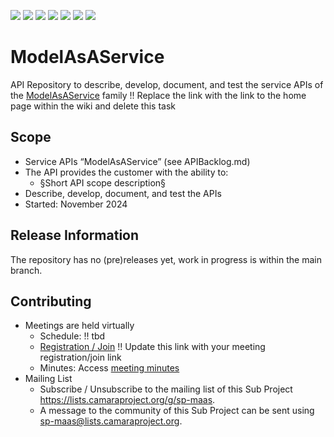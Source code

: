 <a href="https://github.com/camaraproject/ModelAsAService/commits/" title="Last Commit"><img src="https://img.shields.io/github/last-commit/camaraproject/ModelAsAService?style=plastic"></a>
<a href="https://github.com/camaraproject/ModelAsAService/issues" title="Open Issues"><img src="https://img.shields.io/github/issues/camaraproject/ModelAsAService?style=plastic"></a>
<a href="https://github.com/camaraproject/ModelAsAService/pulls" title="Open Pull Requests"><img src="https://img.shields.io/github/issues-pr/camaraproject/ModelAsAService?style=plastic"></a>
<a href="https://github.com/camaraproject/ModelAsAService/graphs/contributors" title="Contributors"><img src="https://img.shields.io/github/contributors/camaraproject/ModelAsAService?style=plastic"></a>
<a href="https://github.com/camaraproject/ModelAsAService" title="Repo Size"><img src="https://img.shields.io/github/repo-size/camaraproject/ModelAsAService?style=plastic"></a>
<a href="https://github.com/camaraproject/ModelAsAService/blob/main/LICENSE" title="License"><img src="https://img.shields.io/badge/License-Apache%202.0-green.svg?style=plastic"></a>
<a href="https://github.com/camaraproject/ModelAsAService/releases/latest" title="Latest Release"><img src="https://img.shields.io/github/release/camaraproject/ModelAsAService?style=plastic"></a>

# ModelAsAService
API Repository to describe, develop, document, and test the service APIs of the [ModelAsAService](https://lf-camaraproject.atlassian.net/wiki/x/AgDe) family
!! Replace the link with the link to the home page within the wiki and delete this task

## Scope

* Service APIs “ModelAsAService” (see APIBacklog.md)
* The API provides the customer with the ability to:  
  * §Short API scope description§
* Describe, develop, document, and test the APIs
* Started: November 2024

## Release Information

The repository has no (pre)releases yet, work in progress is within the main branch.
<!-- Optional: an explicit listing of the latest (pre-)release with additional information, e.g. links to the API definitions -->
<!-- In addition use/uncomment one or multiple the following alternative options when becoming applicable -->
<!-- Pre-releases of this sub project are available in https://github.com/camaraproject/ModelAsAService/releases -->
<!-- The latest public release is available here: https://github.com/camaraproject/ModelAsAService/releases/latest -->
<!-- For changes see [CHANGELOG.md](https://github.com/camaraproject/ModelAsAService/blob/main/CHANGELOG.md) -->

## Contributing
* Meetings are held virtually <!-- for new API families request a meeting link from the LF admin team or replace the information with the existing meeting information (of the API family) -->
    * Schedule: !! tbd
    * [Registration / Join](https://wiki.camaraproject.org/x/TQAG) !! Update this link with your meeting registration/join link
    * Minutes: Access [meeting minutes](https://lf-camaraproject.atlassian.net/l/cp/GpKaVSqC)
* Mailing List
    * Subscribe / Unsubscribe to the mailing list of this Sub Project <https://lists.camaraproject.org/g/sp-maas>.
    * A message to the community of this Sub Project can be sent using <sp-maas@lists.camaraproject.org>.
